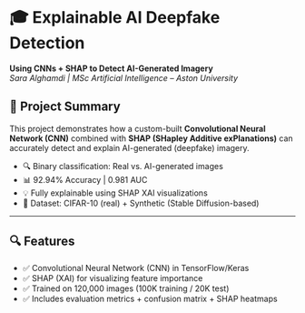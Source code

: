 # 🎓 Explainable AI Deepfake Detection  
**Using CNNs + SHAP to Detect AI-Generated Imagery**  
*Sara Alghamdi | MSc Artificial Intelligence – Aston University*



## 📌 Project Summary

This project demonstrates how a custom-built **Convolutional Neural Network (CNN)** combined with **SHAP (SHapley Additive exPlanations)** can accurately detect and explain AI-generated (deepfake) imagery.

- 🔍 Binary classification: Real vs. AI-generated images  
- 📊 92.94% Accuracy | 0.981 AUC  
- 💡 Fully explainable using SHAP XAI visualizations  
- 🧠 Dataset: CIFAR-10 (real) + Synthetic (Stable Diffusion-based)

---

## 🔍 Features

- ✅ Convolutional Neural Network (CNN) in TensorFlow/Keras  
- ✅ SHAP (XAI) for visualizing feature importance  
- ✅ Trained on 120,000 images (100K training / 20K test)  
- ✅ Includes evaluation metrics + confusion matrix + SHAP heatmaps
